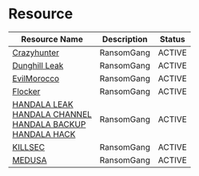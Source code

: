 
# Resource

| Resource Name       | Description                              | Status |
|-----------------------------|------------------------------------------|-------|
| [Crazyhunter](https://t.me/CrazyHuntersTeam) | RansomGang | ACTIVE |
| [Dunghill Leak](https://t.me/leaksdirectory) | RansomGang | ACTIVE | 
| [EvilMorocco](https://t.me/evilmorocco) | RansomGang | ACTIVE |
| [Flocker](https://t.me/FSOCIETYWETRUST) | RansomGang | ACTIVE |
| [HANDALA LEAK](https://t.me/Handala_Leak)<br>[HANDALA CHANNEL](https://t.me/Handala_Channel)<br>[HANDALA BACKUP](https://t.me/Handala_Backup)<br>[HANDALA HACK](https://t.me/Handala_hack) | RansomGang | ACTIVE | 
| [KILLSEC](https://t.me/killsecc) | RansomGang | ACTIVE |
| [MEDUSA](https://t.me/+yXOcSjVjI9tjM2E0) | RansomGang | ACTIVE |

